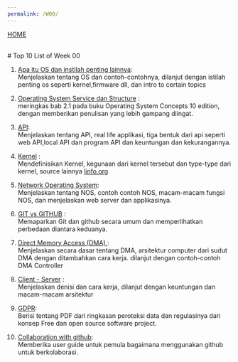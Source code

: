```yaml
---
permalink: /W00/
---
```

[HOME](../)

<br>
# Top 10 List of Week 00

1. [Apa itu OS dan instilah penting lainnya](https://medium.com/@DalihRusmana/apa-itu-sistem-operasi-5f212846271):<br>
Menjelaskan tentang OS dan contoh-contohnya, dilanjut dengan istilah penting os seperti kernel,firmware dll, dan intro to certain topics 

2. [Operating System Service dan Structure](https://dev.to/hrishi2710/basic-operating-system-services-and-structures-275e) : <br>
meringkas bab 2.1 pada buku Operating System Concepts 10 edition, dengan memberikan penulisan yang lebih gampang diingat.

3. [API](https://www.geeksforgeeks.org/introduction-to-apis/):<br>
Menjelaskan tentang API, real life applikasi, tiga bentuk dari api seperti web API,local API dan program API dan keuntungan dan kekurangannya.

4. [Kernel](https://www.geeksforgeeks.org/kernel-in-operating-system/) : <br>
Mendefinisikan Kernel, kegunaan dari kernel tersebut dan type-type dari kernel, source lainnya [linfo.org](http://www.linfo.org/kernel.html)

5. [Network Operating System](https://digilib.undip.ac.id/v2/2012/06/19/network-operating-system/): <br>
Menjelaskan tentang NOS, contoh contoh NOS, macam-macam fungsi NOS, dan menjelaskan web server dan applikasinya.

6. [GIT vs GITHUB](https://id.bitdegree.org/tutorial/git-vs-github/) : <br>
Memaparkan Git dan github secara umum dan memperlihatkan perbedaan diantara keduanya.

7. [Direct Memory Access (DMA) ](https://www.elprocus.com/direct-memory-access-dma-in-computer-architecture/):<br>
Menjelaskan secara dasar tentang DMA, arsitektur computer dari sudut DMA dengan ditambahkan cara kerja. dilanjut dengan contoh-contoh DMA Controller

8. [Client - Server](https://www.dicoding.com/blog/client-server-adalah/) : <br>
Menjelaskan denisi dan cara kerja, dilanjut dengan keuntungan dan macam-macam arsitektur

9. [GDPR](https://www.linuxfoundation.org/wp-content/uploads/2018/05/lf_gdpr_052418.pdf):<br>
Berisi tentang PDF dari ringkasan peroteksi data dan regulasinya dari konsep Free dan open source software project.

10. [Collaboration with github](https://medium.com/@jonathanmines/the-ultimate-github-collaboration-guide-df816e98fb67):<br>
Memberika user guide untuk pemula bagaimana menggunakan github untuk berkolaborasi.
